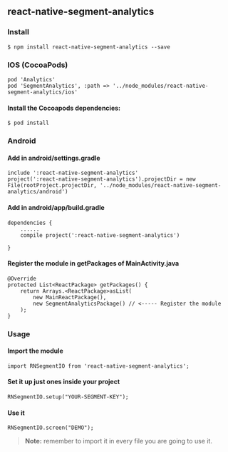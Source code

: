 ## react-native-segment-analytics

### Install
 
```
$ npm install react-native-segment-analytics --save
```

### IOS (CocoaPods)

```
pod 'Analytics'
pod 'SegmentAnalytics', :path => '../node_modules/react-native-segment-analytics/ios'
```

#### Install the Cocoapods dependencies:

```
$ pod install
```

### Android

#### Add in android/settings.gradle

```
include ':react-native-segment-analytics'
project(':react-native-segment-analytics').projectDir = new File(rootProject.projectDir, '../node_modules/react-native-segment-analytics/android')
```

#### Add in android/app/build.gradle

```
dependencies {
    ......
    compile project(':react-native-segment-analytics')

}
```

#### Register the module in getPackages of MainActivity.java

```
@Override
protected List<ReactPackage> getPackages() {
    return Arrays.<ReactPackage>asList(
        new MainReactPackage(),
        new SegmentAnalyticsPackage() // <----- Register the module
    );
}
```

### Usage

#### Import the module
```
import RNSegmentIO from 'react-native-segment-analytics';
```

#### Set it up just ones inside your project 

```
RNSegmentIO.setup("YOUR-SEGMENT-KEY");
```

#### Use it

```
RNSegmentIO.screen("DEMO");
```

> **Note:** remember to import it in every file you are going to use it.